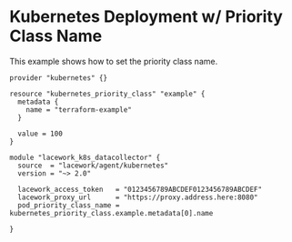# Kubernetes Deployment w/ Priority Class Name

This example shows how to set the priority class name.

```hcl
provider "kubernetes" {}

resource "kubernetes_priority_class" "example" {
  metadata {
    name = "terraform-example"
  }

  value = 100
}

module "lacework_k8s_datacollector" {
  source  = "lacework/agent/kubernetes"
  version = "~> 2.0"

  lacework_access_token   = "0123456789ABCDEF0123456789ABCDEF"
  lacework_proxy_url      = "https://proxy.address.here:8080"
  pod_priority_class_name = kubernetes_priority_class.example.metadata[0].name

}
```
